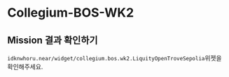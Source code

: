 # Collegium-BOS-WK2

## Mission 결과 확인하기
`idknwhoru.near/widget/collegium.bos.wk2.LiquityOpenTroveSepolia`위젯을 확인해주세요.
